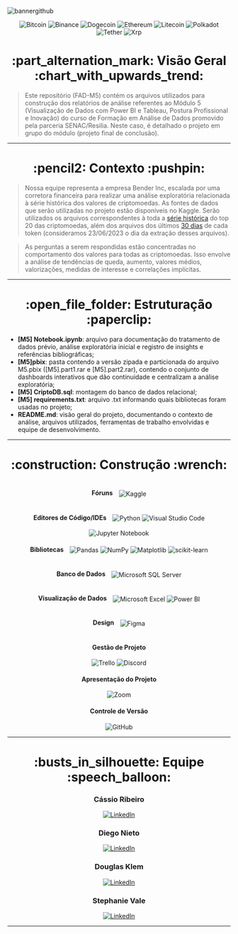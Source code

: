 ![bannergithub](https://github.com/CassioRibeiro/ProjetoFinal/assets/120439075/89aadd85-e874-4288-8009-5d2099cce9d9)

<p align="center">
  <img src="https://img.shields.io/badge/Bitcoin-000?style=for-the-badge&logo=bitcoin&logoColor=white" alt="Bitcoin">
  <img src="https://img.shields.io/badge/Binance-FCD535?style=for-the-badge&logo=binance&logoColor=white" alt="Binance">
  <img src="https://img.shields.io/badge/dogecoin-B59A30?style=for-the-badge&logo=dogecoin&logoColor=white" alt="Dogecoin">
  <img src="https://img.shields.io/badge/Ethereum-3C3C3D?style=for-the-badge&logo=Ethereum&logoColor=white" alt="Ethereum">
  <img src="https://img.shields.io/badge/Litecoin-A6A9AA?style=for-the-badge&logo=Litecoin&logoColor=white" alt="Litecoin">
  <img src="https://img.shields.io/badge/polkadot-E6007A?style=for-the-badge&logo=polkadot&logoColor=white" alt="Polkadot">
  <img src="https://img.shields.io/badge/tether-168363?style=for-the-badge&logo=tether&logoColor=white" alt="Tether">
  <img src="https://img.shields.io/badge/Xrp-black?style=for-the-badge&logo=xrp&logoColor=white" alt="Xrp">
</p>


<h1 align="center"> :part_alternation_mark: Visão Geral :chart_with_upwards_trend: </h1>

> Este repositório (FAD-M5) contém os arquivos utilizados para construção dos relatórios de análise referentes ao Módulo 5 (Visualização de Dados com Power BI e Tableau, Postura Profissional e Inovação) do curso de Formação em Análise de Dados promovido pela parceria SENAC/Resilia. Neste caso, é detalhado o projeto em grupo do módulo (projeto final de conclusão).
---
<h1 align="center"> :pencil2: Contexto :pushpin: </h1>

> Nossa equipe representa a empresa Bender Inc, escalada por uma corretora financeira para realizar uma análise exploratória relacionada à série histórica dos valores de criptomoedas. As fontes de dados que serão utilizadas no projeto estão disponíveis no Kaggle. Serão utilizados os arquivos correspondentes à toda a [série histórica](https://www.kaggle.com/datasets/klemdoug/top20coinmarketcapjune2023) do top 20 das criptomoedas, além dos arquivos dos últimos [30 dias](https://www.kaggle.com/datasets/klemdoug/top-20-crypto-last-30-days-june-2023-coinmarketcap) de cada token (consideramos 23/06/2023 o dia da extração desses arquivos).

> As perguntas a serem respondidas estão concentradas no comportamento dos valores para todas as criptomoedas. Isso envolve a análise de tendências de queda, aumento, valores médios, valorizações, medidas de interesse e correlações implícitas.

---
<h1 align="center"> :open_file_folder: Estruturação :paperclip: </h1>

* **[M5] Notebook.ipynb**: arquivo para documentação do tratamento de dados prévio, análise exploratória inicial e registro de insights e referências bibliográficas;
* **[M5]pbix**: pasta contendo a versão zipada e particionada do arquivo M5.pbix ([M5].part1.rar e [M5].part2.rar), contendo o conjunto de dashboards interativos que dão continuidade e centralizam a análise exploratória;
* **[M5] CriptoDB.sql**: montagem do banco de dados relacional;
* **[M5] requirements.txt**: arquivo .txt informando quais bibliotecas foram usadas no projeto;
* **README.md**: visão geral do projeto, documentando o contexto de análise, arquivos utilizados, ferramentas de trabalho envolvidas e equipe de desenvolvimento.

---

<h1 align="center"> :construction: Construção :wrench: </h1>

<div align="center">
  <h4 style="display: inline-block; margin-right: 10px;">Fóruns</h4>
  <img src="https://img.shields.io/badge/Kaggle-035a7d?style=for-the-badge&logo=kaggle&logoColor=white" alt="Kaggle" style="vertical-align: middle;">
</div>

<div align="center">
  <h4 style="display: inline-block; margin-right: 10px;">Editores de Código/IDEs</h4>
  <img src="https://img.shields.io/badge/python-3670A0?style=for-the-badge&logo=python&logoColor=ffdd54" alt="Python" style="vertical-align: middle;">
  <img src="https://img.shields.io/badge/Visual%20Studio%20Code-0078d7.svg?style=for-the-badge&logo=visual-studio-code&logoColor=white" alt="Visual Studio Code" style="vertical-align: middle;">
  <img src="https://img.shields.io/badge/jupyter-%23FA0F00.svg?style=for-the-badge&logo=jupyter&logoColor=white" alt="Jupyter Notebook" style="vertical-align: middle;">
</div>

<div align="center">
  <h4 style="display: inline-block; margin-right: 10px;">Bibliotecas</h4>
  <img src="https://img.shields.io/badge/pandas-%23150458.svg?style=for-the-badge&logo=pandas&logoColor=white" alt="Pandas" style="vertical-align: middle;">
  <img src="https://img.shields.io/badge/numpy-%23013243.svg?style=for-the-badge&logo=numpy&logoColor=white" alt="NumPy" style="vertical-align: middle;">
  <img src="https://img.shields.io/badge/Matplotlib-%23ffffff.svg?style=for-the-badge&logo=Matplotlib&logoColor=black" alt="Matplotlib" style="vertical-align: middle;">
  <img src="https://img.shields.io/badge/scikit--learn-%23F7931E.svg?style=for-the-badge&logo=scikit-learn&logoColor=white" alt="scikit-learn" style="vertical-align: middle;">
</div>

<div align="center">
  <h4 style="display: inline-block; margin-right: 10px;">Banco de Dados</h4>
  <img src="https://img.shields.io/badge/Microsoft%20SQL%20Server-CC2927?style=for-the-badge&logo=microsoft%20sql%20server&logoColor=white" alt="Microsoft SQL Server" style="vertical-align: middle;">
</div>

<div align="center">
  <h4 style="display: inline-block; margin-right: 10px;">Visualização de Dados</h4>
  <img src="https://img.shields.io/badge/Microsoft_Excel-217346?style=for-the-badge&logo=microsoft-excel&logoColor=white" alt="Microsoft Excel" style="vertical-align: middle;">
  <img src="https://img.shields.io/badge/power_bi-F2C811?style=for-the-badge&logo=powerbi&logoColor=black" alt="Power BI" style="vertical-align: middle;">
</div>

<div align="center">
  <h4 style="display: inline-block; margin-right: 10px;">Design</h4>
  <img src="https://img.shields.io/badge/figma-%23F24E1E.svg?style=for-the-badge&logo=figma&logoColor=white" alt="Figma" style="vertical-align: middle;">
</div>

<div align="center">
  <div>
     <h4>Gestão de Projeto</h4>
  <p align="center">
    <img src="https://img.shields.io/badge/Trello-%23026AA7.svg?style=for-the-badge&logo=Trello&logoColor=white" alt="Trello">
    <img src="https://img.shields.io/badge/Discord-%235865F2.svg?style=for-the-badge&logo=discord&logoColor=white" alt="Discord">
  </p>
</div>
  
  <div>
    <h4>Apresentação do Projeto</h4>
    <p align="center">
      <img src="https://img.shields.io/badge/Zoom-2D8CFF?style=for-the-badge&logo=zoom&logoColor=white" alt="Zoom">
    </p>
  </div>
  <div>
    <h4>Controle de Versão</h4>
    <p align="center">
      <img src="https://img.shields.io/badge/github-%23121011.svg?style=for-the-badge&logo=github&logoColor=white" alt="GitHub">
    </p>
  </div>
</div>

---
<h1 align="center"> :busts_in_silhouette: Equipe :speech_balloon: </h1>

<div align="center">
  <div>
    <h3>Cássio Ribeiro</h3>
    <a href="https://www.linkedin.com/in/cassiocpr/">
      <img src="https://img.shields.io/badge/linkedin-%230077B5.svg?style=for-the-badge&logo=linkedin&logoColor=white" alt="LinkedIn">
    </a>
    <h3>Diego Nieto</h3>
    <a href="https://www.linkedin.com/in/diego-nieto-85749ab9/">
      <img src="https://img.shields.io/badge/linkedin-%230077B5.svg?style=for-the-badge&logo=linkedin&logoColor=white" alt="LinkedIn">
    </a>
    <h3>Douglas Klem</h3>
    <a href="https://www.linkedin.com/in/klemdoug/">
      <img src="https://img.shields.io/badge/linkedin-%230077B5.svg?style=for-the-badge&logo=linkedin&logoColor=white" alt="LinkedIn">
    </a>
    <h3>Stephanie Vale</h3>
    <a href="https://www.linkedin.com/in/stephanie-ferreira1/">
      <img src="https://img.shields.io/badge/linkedin-%230077B5.svg?style=for-the-badge&logo=linkedin&logoColor=white" alt="LinkedIn">
    </a>
  </div>
</div>


___

